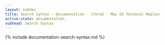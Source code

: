 ```yaml
---
layout: subdoc
title: Search Syntax - Documentation - iTerm2 - Mac OS Terminal Replacement
active-state: documentation
subhead: Search Syntax
---
```

{% include documentation-search-syntax.md %}

